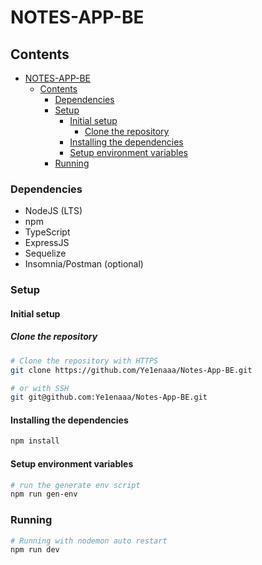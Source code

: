 # NOTES-APP-BE


## Contents
- [NOTES-APP-BE](#notes-app-be)
  - [Contents](#contents)
    - [Dependencies](#dependencies)
    - [Setup](#setup)
      - [Initial setup](#initial-setup)
        - [Clone the repository](#clone-the-repository)
      - [Installing the dependencies](#installing-the-dependencies)
      - [Setup environment variables](#setup-environment-variables)
    - [Running](#running)

### Dependencies
* NodeJS (LTS)
* npm
* TypeScript
* ExpressJS
* Sequelize
* Insomnia/Postman (optional)


### Setup
#### Initial setup
##### Clone the repository
```bash
# Clone the repository with HTTPS
git clone https://github.com/Ye1enaaa/Notes-App-BE.git

# or with SSH
git git@github.com:Ye1enaaa/Notes-App-BE.git
```

#### Installing the dependencies
```bash
npm install
```

#### Setup environment variables
```bash
# run the generate env script
npm run gen-env
```

### Running
```bash
# Running with nodemon auto restart
npm run dev
```